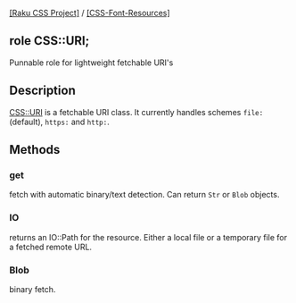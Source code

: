 [[Raku CSS Project]](https://css-raku.github.io)
 / [[CSS-Font-Resources]](https://css-raku.github.io/CSS-Font-Resources-raku)

role CSS::URI;
--------------

Punnable role for lightweight fetchable URI's

Description
-----------

[CSS::URI](https://css-raku.github.io/CSS-Font-Resources-raku) is a fetchable URI class. It currently handles schemes `file:` (default), `https:` and `http:`.

Methods
-------

### get

fetch with automatic binary/text detection. Can return `Str` or `Blob` objects.

### IO

returns an IO::Path for the resource. Either a local file or a temporary file for a fetched remote URL.

### Blob

binary fetch.

